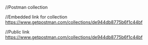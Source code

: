 <!-- @format -->

//Postman collection

<div class="postman-run-button"
data-postman-action="collection/import"
data-postman-var-1="de944db8775b6f1c44bf"
data-postman-param="env%5BTodo%20App%20Heroku%5D=W3sia2V5IjoidXJsIiwidmFsdWUiOiJodHRwczovL2NhbG0tdGVtcGxlLTIyMjcwLmhlcm9rdWFwcC5jb20iLCJlbmFibGVkIjp0cnVlfV0="></div>
<script type="text/javascript">
  (function (p,o,s,t,m,a,n) {
    !p[s] && (p[s] = function () { (p[t] || (p[t] = [])).push(arguments); });
    !o.getElementById(s+t) && o.getElementsByTagName("head")[0].appendChild((
      (n = o.createElement("script")),
      (n.id = s+t), (n.async = 1), (n.src = m), n
    ));
  }(window, document, "_pm", "PostmanRunObject", "https://run.pstmn.io/button.js"));
</script>

//Embedded link for collection
https://www.getpostman.com/collections/de944db8775b6f1c44bf

//Public link
https://www.getpostman.com/collections/de944db8775b6f1c44bf
